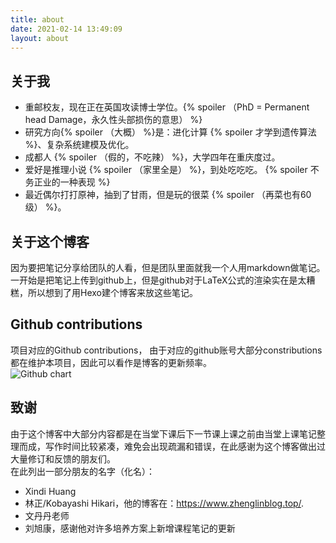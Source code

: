 ```yaml
---
title: about
date: 2021-02-14 13:49:09
layout: about
---
```

## 关于我
- 重邮校友，现在正在英国攻读博士学位。{% spoiler （PhD = Permanent head Damage，永久性头部损伤的意思） %}  
- 研究方向{% spoiler （大概） %}是：进化计算 {% spoiler 才学到遗传算法 %}、复杂系统建模及优化。   
- 成都人 {% spoiler （假的，不吃辣） %}，大学四年在重庆度过。  
- 爱好是推理小说 {% spoiler （家里全是） %}，到处吃吃吃。 {% spoiler 不务正业的一种表现 %}   
- 最近偶尔打打原神，抽到了甘雨，但是玩的很菜 {% spoiler （再菜也有60级） %}。     


## 关于这个博客  
因为要把笔记分享给团队的人看，但是团队里面就我一个人用markdown做笔记。一开始是把笔记上传到github上，但是github对于LaTeX公式的渲染实在是太糟糕，所以想到了用Hexo建个博客来放这些笔记。   

## Github contributions
项目对应的Github contributions， 由于对应的github账号大部分constributions都在维护本项目，因此可以看作是博客的更新频率。  
<img src="https://ghchart.rshah.org/l61012345" alt="Github chart" />

## 致谢
由于这个博客中大部分内容都是在当堂下课后下一节课上课之前由当堂上课笔记整理而成，写作时间比较紧凑，难免会出现疏漏和错误，在此感谢为这个博客做出过大量修订和反馈的朋友们。  
在此列出一部分朋友的名字（化名）：  
- Xindi Huang  
- 林正/Kobayashi Hikari，他的博客在：https://www.zhenglinblog.top/.  
- 文丹丹老师  
- 刘旭康，感谢他对许多培养方案上新增课程笔记的更新  
